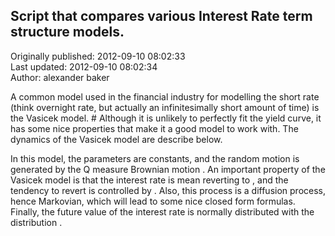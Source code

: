 ## Script that compares various Interest Rate term structure models.  
Originally published: 2012-09-10 08:02:33  
Last updated: 2012-09-10 08:02:34  
Author: alexander baker  
  
A common model used in the financial industry for modelling the short rate (think overnight rate, but actually an infinitesimally short amount of time) is the Vasicek model. #
Although it is unlikely to perfectly fit the yield curve, it has some nice properties that make it a good model to work with. 
The dynamics of the Vasicek model are describe below.

In this model, the parameters  are constants, and the random motion is generated by the Q measure Brownian motion . 
An important property of the Vasicek model is that the interest rate is mean reverting to , and the tendency to revert is controlled by . 
Also, this process is a diffusion process, hence Markovian, which will lead to some nice closed form formulas. 
Finally, the future value of the interest rate is normally distributed with the distribution .

